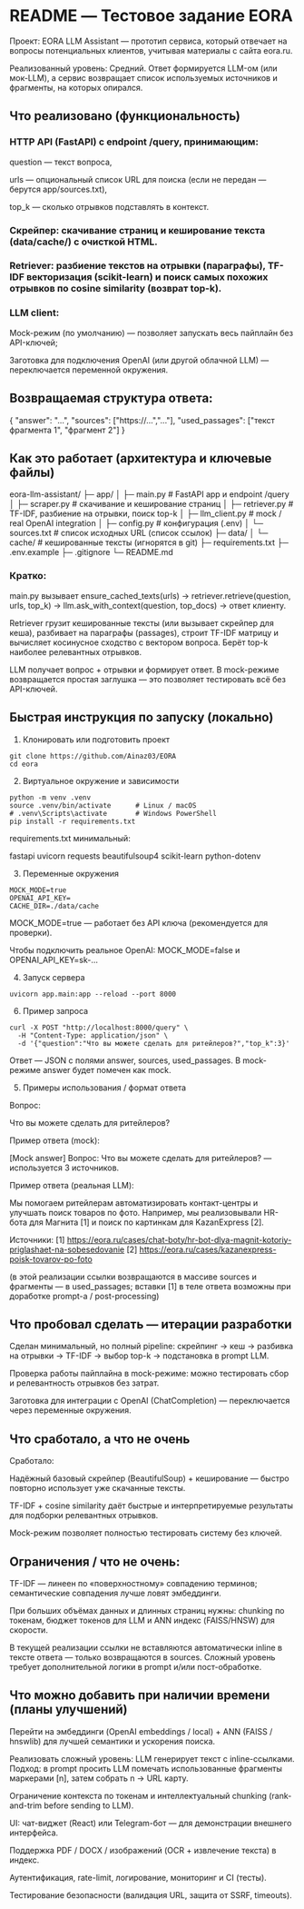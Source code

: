 # README — Тестовое задание EORA

Проект: EORA LLM Assistant — прототип сервиса, который отвечает на вопросы потенциальных клиентов, учитывая материалы с сайта eora.ru.

Реализованный уровень: Средний. Ответ формируется LLM-ом (или мок-LLM), а сервис возвращает список используемых источников и фрагменты, на которых опирался.

## Что реализовано (функциональность)

### HTTP API (FastAPI) с endpoint /query, принимающим:

question — текст вопроса,

urls — опциональный список URL для поиска (если не передан — берутся app/sources.txt),

top_k — сколько отрывков подставлять в контекст.

### Скрейпер: скачивание страниц и кеширование текста (data/cache/) с очисткой HTML.

### Retriever: разбиение текстов на отрывки (параграфы), TF-IDF векторизация (scikit-learn) и поиск самых похожих отрывков по cosine similarity (возврат top-k).

### LLM client:

Mock-режим (по умолчанию) — позволяет запускать весь пайплайн без API-ключей;

Заготовка для подключения OpenAI (или другой облачной LLM) — переключается переменной окружения.

## Возвращаемая структура ответа:

{
  "answer": "...",
  "sources": ["https://...","..."],
  "used_passages": ["текст фрагмента 1", "фрагмент 2"]
}

## Как это работает (архитектура и ключевые файлы)
eora-llm-assistant/
├─ app/
│  ├─ main.py          # FastAPI app и endpoint /query
│  ├─ scraper.py       # скачивание и кеширование страниц
│  ├─ retriever.py     # TF-IDF, разбиение на отрывки, поиск top-k
│  ├─ llm_client.py    # mock / real OpenAI integration
│  ├─ config.py        # конфигурация (.env)
│  └─ sources.txt      # список исходных URL (список ссылок)
├─ data/
│  └─ cache/           # кешированные тексты (игнорятся в git)
├─ requirements.txt
├─ .env.example
├─ .gitignore
└─ README.md

### Кратко:

main.py вызывает ensure_cached_texts(urls) → retriever.retrieve(question, urls, top_k) → llm.ask_with_context(question, top_docs) → ответ клиенту.

Retriever грузит кешированные тексты (или вызывает скрейпер для кеша), разбивает на параграфы (passages), строит TF-IDF матрицу и вычисляет косинусное сходство с вектором вопроса. Берёт top-k наиболее релевантных отрывков.

LLM получает вопрос + отрывки и формирует ответ. В mock-режиме возвращается простая заглушка — это позволяет тестировать всё без API-ключей.

## Быстрая инструкция по запуску (локально)
1) Клонировать или подготовить проект
```
git clone https://github.com/Ainaz03/EORA
cd eora
```
2) Виртуальное окружение и зависимости
```
python -m venv .venv
source .venv/bin/activate      # Linux / macOS
# .venv\Scripts\activate       # Windows PowerShell
pip install -r requirements.txt
```

requirements.txt минимальный:

fastapi
uvicorn
requests
beautifulsoup4
scikit-learn
python-dotenv

3) Переменные окружения
```
MOCK_MODE=true
OPENAI_API_KEY=
CACHE_DIR=./data/cache
```

MOCK_MODE=true — работает без API ключа (рекомендуется для проверки).

Чтобы подключить реальное OpenAI: MOCK_MODE=false и OPENAI_API_KEY=sk-...

4) Запуск сервера
```
uvicorn app.main:app --reload --port 8000
```
6) Пример запроса
```
curl -X POST "http://localhost:8000/query" \
  -H "Content-Type: application/json" \
  -d '{"question":"Что вы можете сделать для ритейлеров?","top_k":3}'
```

Ответ — JSON с полями answer, sources, used_passages. В mock-режиме answer будет помечен как mock.

5. Примеры использования / формат ответа

Вопрос:

Что вы можете сделать для ритейлеров?

Пример ответа (mock):

[Mock answer] Вопрос: Что вы можете сделать для ритейлеров? — используется 3 источников.


Пример ответа (реальная LLM):

Мы помогаем ритейлерам автоматизировать контакт-центры и улучшать поиск товаров по фото. Например, мы реализовывали HR-бота для Магнита [1] и поиск по картинкам для KazanExpress [2].

Источники:
[1] https://eora.ru/cases/chat-boty/hr-bot-dlya-magnit-kotoriy-priglashaet-na-sobesedovanie
[2] https://eora.ru/cases/kazanexpress-poisk-tovarov-po-foto


(в этой реализации ссылки возвращаются в массиве sources и фрагменты — в used_passages; вставки [1] в теле ответа возможны при доработке prompt-а / post-processing)

## Что пробовал сделать — итерации разработки

Сделан минимальный, но полный pipeline: скрейпинг → кеш → разбивка на отрывки → TF-IDF → выбор top-k → подстановка в prompt LLM.

Проверка работы пайплайна в mock-режиме: можно тестировать сбор и релевантность отрывков без затрат.

Заготовка для интеграции с OpenAI (ChatCompletion) — переключается через переменные окружения.

## Что сработало, а что не очень

Сработало:

Надёжный базовый скрейпер (BeautifulSoup) + кеширование — быстро повторно использует уже скачанные тексты.

TF-IDF + cosine similarity даёт быстрые и интерпретируемые результаты для подборки релевантных отрывков.

Mock-режим позволяет полностью тестировать систему без ключей.

## Ограничения / что не очень:

TF-IDF — линеен по «поверхностному» совпадению терминов; семантические совпадения лучше ловят эмбеддинги.

При больших объёмах данных и длинных страниц нужны: chunking по токенам, бюджет токенов для LLM и ANN индекс (FAISS/HNSW) для скорости.

В текущей реализации ссылки не вставляются автоматически inline в тексте ответа — только возвращаются в sources. Сложный уровень требует дополнительной логики в prompt и/или пост-обработке.

## Что можно добавить при наличии времени (планы улучшений)

Перейти на эмбеддинги (OpenAI embeddings / local) + ANN (FAISS / hnswlib) для лучшей семантики и ускорения поиска.

Реализовать сложный уровень: LLM генерирует текст с inline-ссылками. Подход: в prompt просить LLM помечать использованные фрагменты маркерами [n], затем собрать n → URL карту.

Ограничение контекста по токенам и интеллектуальный chunking (rank-and-trim before sending to LLM).

UI: чат-виджет (React) или Telegram-бот — для демонстрации внешнего интерфейса.

Поддержка PDF / DOCX / изображений (OCR + извлечение текста) в индекс.

Аутентификация, rate-limit, логирование, мониторинг и CI (тесты).

Тестирование безопасности (валидация URL, защита от SSRF, timeouts).
